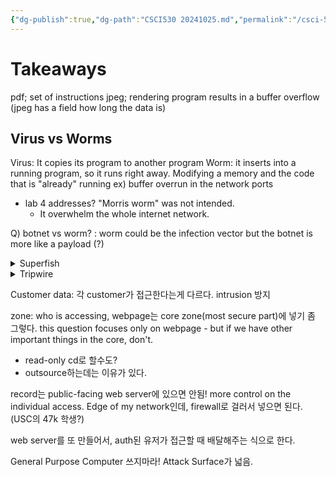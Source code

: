 ```yaml
---
{"dg-publish":true,"dg-path":"CSCI530 20241025.md","permalink":"/csci-530-20241025/"}
---
```



# Takeaways
pdf; set of instructions
jpeg; rendering program results in a buffer overflow (jpeg has a field how long the data is)

## Virus vs Worms
Virus: It copies its program to another program
Worm: it inserts into a running program, so it runs right away. Modifying a memory and the code that is "already" running
ex) buffer overrun in the network ports

- lab 4 addresses? "Morris worm" was not intended.
	- It overwhelm the whole internet network.

Q) botnet vs worm?
: worm could be the infection vector but the botnet is more like a payload (?)


<details> 
<summary> Superfish </summary>
Superfish는 사용자의 웹 브라우징 경험을 맞춤화하기 위해 시각적인 검색 기능을 제공하는 소프트웨어이지만, 개인정보 침해와 보안 취약점 때문에 논란이 되었던 프로그램입니다. 특히 2015년에 **Lenovo 노트북에 사전 설치된 Superfish 광고 소프트웨어**가 큰 문제를 일으켰습니다. Lenovo는 사용자가 웹에서 본 이미지와 비슷한 상품을 자동으로 추천하기 위해 Superfish를 설치했으나, 이 프로그램은 몇 가지 심각한 문제를 유발했습니다.
Superfish 보안 이슈
1. **중간자 공격(Man-in-the-Middle Attack)**:
   - Superfish는 **웹사이트 SSL 연결을 가로채기 위해 자체 인증서**를 설치해, HTTPS 보안을 해제하는 문제가 있었습니다. 이는 해커가 웹사이트와 사용자 사이에서 데이터를 가로챌 수 있는 취약점이었고, 로그인 정보나 민감한 데이터를 쉽게 탈취할 수 있었습니다.
#2. **광고 및 프라이버시 문제**:
   - Superfish는 사용자의 검색 기록을 추적해 사용자의 관심사에 맞춘 광고를 제공했습니다. 이러한 트래킹과 광고 삽입 방식은 사용자들에게 불편을 초래했고, 개인정보 보호 측면에서도 비난을 받았습니다.
3. **사용자 비난과 리콜**:
   - Superfish로 인해 Lenovo는 사용자들로부터 큰 비난을 받았고, 결국 문제를 해결하기 위해 해당 소프트웨어를 비활성화 및 제거하는 방법을 안내했습니다. 또한, Lenovo는 신뢰 회복을 위해 사전 설치 소프트웨어 정책을 개선하겠다고 발표했습니다.
Superfish는 이러한 보안 및 개인정보 침해 문제로 인해, 불필요한 사전 설치 소프트웨어(bloatware)와 보안에 대한 중요한 경고 사례로 자주 언급됩니다.
</details>
<details>
<summary>
Tripwire

</summary>
Tripwire는 시스템의 무결성을 확인하고 보안을 강화하기 위한 **파일 무결성 검사 도구**입니다. 주로 기업이나 기관에서 시스템 파일의 변경 사항을 모니터링하고, 불법적인 접근이나 잠재적 공격을 탐지하는 데 사용됩니다. 이 도구는 보안 시스템의 중요한 구성 요소로, 운영 체제나 애플리케이션의 주요 파일이 변조되지 않도록 관리합니다.

### Tripwire의 주요 기능
1. **파일 무결성 검사**:
   - Tripwire는 시스템의 중요한 파일과 디렉토리에 대해 해시값을 생성하여 기준으로 삼고, 파일에 변경이 발생하면 이를 탐지해 관리자에게 경고를 보냅니다.
   
2. **정기적 검사**:
   - 스케줄링된 검사로, 주기적으로 시스템 무결성을 점검하여 보안에 위협이 되는 변경 사항을 조기에 발견할 수 있습니다.

3. **로그 분석**:
   - Tripwire는 변경 사항과 관련된 정보를 로그에 기록하며, 파일이 언제, 어디서, 어떻게 변경되었는지 확인할 수 있습니다. 이 기능은 침입이 발생했을 경우, 포렌식 분석에 유용합니다.

4. **정책 기반 관리**:
   - 특정 디렉토리나 파일에 대해 어떤 변경을 허용할지 설정할 수 있어, 예외 상황을 관리하고 보안 이벤트를 보다 효과적으로 추적합니다.

### Tripwire의 활용 사례
- **침입 탐지**: 중요한 시스템 파일의 변조나 삭제, 허가되지 않은 변경을 감지하여 관리자에게 경고를 보내는 등, 침입이 발생했을 가능성을 빠르게 파악할 수 있습니다.
- **규제 준수**: Tripwire는 무결성 검사를 통해 PCI-DSS, HIPAA 등의 보안 규제를 준수하는 데 도움을 줍니다.
- **변경 관리**: 시스템 관리자는 Tripwire를 통해 시스템 구성 파일의 변경 기록을 추적하여 문제 발생 시 빠르게 원인을 찾아 복구할 수 있습니다.

Tripwire는 오픈소스와 상용 버전이 모두 제공되며, 상용 버전은 보다 강화된 보안 및 관리 기능을 갖추고 있습니다.
</details>


Customer data: 각 customer가 접근한다는게 다르다.
intrusion 방지

zone: who is accessing, webpage는 core zone(most secure part)에 넣기 좀 그렇다. this question focuses only on webpage - but if we have other important things in the core, don't.
- read-only cd로 할수도?
- outsource하는데는 이유가 있다.

record는 public-facing web server에 있으면 안됨!
more control on the individual access.
Edge of my network인데, firewall로 걸러서 넣으면 된다.
(USC의 47k 학생?)

web server를 또 만들어서, auth된 유저가 접근할 때 배달해주는 식으로 한다.


General Purpose Computer 쓰지마라! Attack Surface가 넓음.








